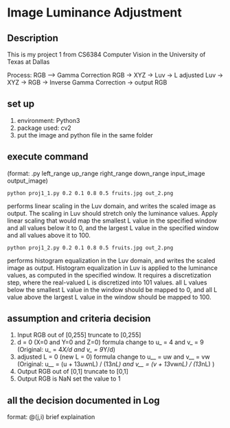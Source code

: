 # Image Luminance Adjustment

## Description
This is my project 1 from CS6384 Computer Vision in the University of Texas at Dallas

Process: 
RGB —> Gamma Correction RGB -> XYZ -> Luv -> L adjusted Luv -> XYZ -> RGB -> Inverse Gamma Correction -> output RGB

## set up
1. environment: Python3
2. package used: cv2
3. put the image and python file in the same folder

## execute command
(format: .py left_range up_range right_range down_range input_image output_image)
```
python proj1_1.py 0.2 0.1 0.8 0.5 fruits.jpg out_2.png
```
performs linear scaling in the Luv domain, and writes the scaled image as output. The scaling in Luv should stretch only the luminance values. Apply linear scaling that would map the smallest L value in the specified window and all values below it
to 0, and the largest L value in the specified window and all values above it to 100.
```
python proj1_2.py 0.2 0.1 0.8 0.5 fruits.jpg out_2.png
```
performs histogram equalization in the Luv domain, and writes the scaled image as output. Histogram equalization in Luv is applied to the luminance values, as computed in the specified window. It requires a discretization step, where the real-valued L is discretized
into 101 values. all L values below the smallest L value in the window should be mapped to 0, and all L value above the largest L value in the window should be mapped to 100.

## assumption and criteria decision
1. Input RGB out of [0,255]
truncate to [0,255]
2. d = 0 (X=0 and Y=0 and Z=0)
formula change to u_ = 4 and v_ = 9 (Original: u_ = 4*X/d and v_ = 9*Y/d)
3. adjusted L = 0 (new L = 0)
formula change to u__ = uw and v__ = vw (Original: u__ = (u + 13*uw*nL) / (13*nL) and v__ = (v + 13*vw*nL) / (13*nL)  )
4. Output RGB out of [0,1]
truncate to [0,1]
5. Output RGB is NaN
set the value to 1

## all the decision documented in Log
format: @(j,i) brief explaination



